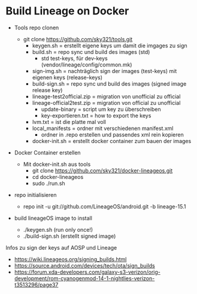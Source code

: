 # Build Lineage on Docker

- Tools repo clonen
	- git clone https://github.com/sky321/tools.git
		- keygen.sh = erstellt eigene keys um damit die imgages zu sign 
		- build.sh = repo sync und build des images (std)
			- std test-keys, für dev-keys (vendor/lineage/config/common.mk)
		- sign-img.sh = nachträglich sign der images (test-keys) mit eigenen keys (release-keys)
		- build-sign.sh = repo sync und build des images (signed image release key)
		- lineage-test2official.zip = migration von unofficial zu official
		- lineage-official2test.zip = migration von official zu unofficial
			- update-binary = script um key zu überschreiben
			- key-exportieren.txt = how to export the keys
		- lvm.txt = ist die platte mal voll 
		- local_manifests = ordner mit verschiedenen manifest.xml
			- ordner in .repo erstellen und passendes xml rein kopieren
		- docker-init.sh = erstellt docker container zum bauen der images

- Docker Container erstellen
	- Mit docker-init.sh aus tools
		- git clone https://github.com/sky321/docker-lineageos.git
		- cd docker-lineageos
		- sudo ./run.sh

- repo initialisieren
	- repo init -u git://github.com/LineageOS/android.git -b lineage-15.1

- build lineageOS image to install
	- ./keygen.sh (run only once!)
	- ./build-sign.sh (erstellt signed image)


Infos zu sign der keys auf AOSP und Lineage
- https://wiki.lineageos.org/signing_builds.html
- https://source.android.com/devices/tech/ota/sign_builds
- https://forum.xda-developers.com/galaxy-s3-verizon/orig-development/rom-cyanogenmod-14-1-nightlies-verizon-t3513296/page37